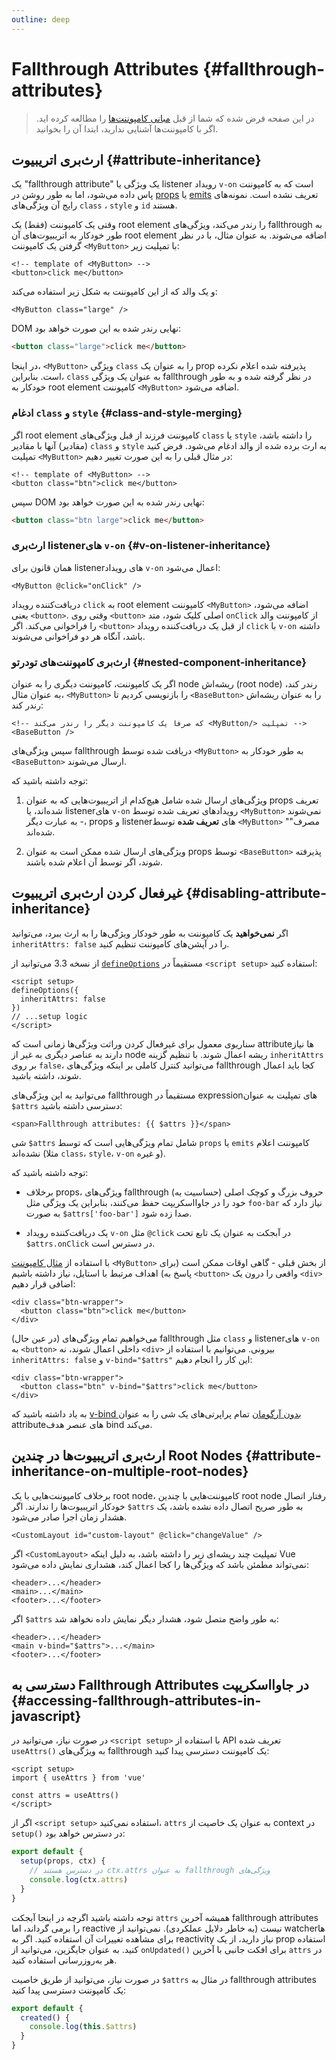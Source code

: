```yaml
---
outline: deep
---
```


# Fallthrough Attributes {#fallthrough-attributes}

>در این صفحه فرض شده که شما از قبل [مبانی کامپوننت‌ها](/guide/essentials/component-basics) را مطالعه کرده اید. اگر با کامپوننت‌ها آشنایی ندارید، ابتدا آن را بخوانید.

## ارث‌بری اتریبیوت {#attribute-inheritance}

یک "fallthrough attribute" یک ویژگی یا listener رویداد `v-on` است که به کامپوننت پاس داده می‌شود، اما به طور روشن در [props](./props) یا [emits](./events#declaring-emitted-events)  تعریف نشده است. نمونه‌های رایج آن ویژگی‌های `class` ، `style` و `id` هستند.

وقتی یک کامپوننت (فقط) یک root element را رندر می‌کند، ویژگی‌های fallthrough به طور خودکار به اتریبیوت‌های آن root element اضافه می‌شوند. به عنوان مثال، با در نظر گرفتن یک کامپوننت `<MyButton>` با تمپلیت زیر:

```vue-html
<!-- template of <MyButton> -->
<button>click me</button>
```

و یک والد که از این کامپوننت به شکل زیر استفاده می‌کند:

```vue-html
<MyButton class="large" />
```

DOM نهایی رندر شده به این صورت خواهد بود:

```html
<button class="large">click me</button>
```

در اینجا، `<MyButton>`  ویژگی `class` را به عنوان یک prop پذیرفته شده اعلام نکرده است. بنابراین، `class` به عنوان یک ویژگی fallthrough در نظر گرفته شده و به طور خودکار به root element کامپوننت `<MyButton>` اضافه می‌شود.

### ادغام `class` و `style` {#class-and-style-merging}

اگر root element کامپوننت فرزند از قبل ویژگی‌های `class` یا `style` را داشته باشد، (مقادیر) آنها با مقادیر `class` و `style` به ارث برده شده از والد ادغام می‌شود. فرض کنید تمپلیت `<MyButton>` در مثال قبلی را به این صورت تغییر دهیم:

```vue-html
<!-- template of <MyButton> -->
<button class="btn">click me</button>
```

سپس DOM نهایی رندر شده به این صورت خواهد بود:

```html
<button class="btn large">click me</button>
```

### ارث‌بری listenerهای `v-on` {#v-on-listener-inheritance}

همان قانون برای listenerهای رویداد `v-on` اعمال می‌شود:

```vue-html
<MyButton @click="onClick" />
```

دریافت‌کننده رویداد `click` به root element کامپوننت `<MyButton>` اضافه می‌شود، یعنی `<button>`. وقتی روی `<button>` اصلی کلیک شود، متد `onClick` از کامپوننت والد را فراخوانی می‌کند. اگر `<button>` از قبل یک دریافت‌کننده رویداد `click` با `v-on` داشته باشد، آنگاه هر دو فراخوانی می‌شوند.

### ارث‌بری کامپوننت‌های تودرتو {#nested-component-inheritance}

اگر یک کامپوننت، کامپوننت دیگری را به عنوان node ریشه‌اش (root node) رندر کند، به عنوان مثال،  `<MyButton>` را بازنویسی کردیم تا `<BaseButton>` را به عنوان ریشه‌اش رندر کند:

```vue-html
<!-- که صرفاً یک کامپوننت دیگر را رندر می‌کند <MyButton/> تمپلیت -->
<BaseButton />
```

سپس ویژگی‌های fallthrough دریافت شده توسط `<MyButton>` به طور خودکار به `<BaseButton>` ارسال می‌شوند.

توجه داشته باشید که:

1. ویژگی‌های ارسال شده شامل هیچ‌کدام از اتریبیوت‌هایی که به عنوان props تعریف شده‌اند، یا listenerهای `v-on` رویدادهای تعریف شده توسط `<MyButton>` نمی‌شوند - به عبارت دیگر، props و listenerهای **تعریف شده** توسط `<MyButton>` "مصرف" شده‌اند.

2. ویژگی‌های ارسال شده ممکن است به عنوان props توسط `<BaseButton>` پذیرفته شوند، اگر توسط آن اعلام شده باشند.

## غیرفعال کردن ارث‌بری اتریبیوت {#disabling-attribute-inheritance}

اگر **نمی‌خواهید** یک کامپوننت به طور خودکار ویژگی‌ها را به ارث ببرد، می‌توانید `inheritAttrs: false` را در آپشن‌های کامپوننت تنظیم کنید.

<div class="composition-api">

از نسخه 3.3 می‌توانید از [`defineOptions`](/api/sfc-script-setup#defineoptions) مستقیماً در `<script setup>` استفاده کنید:

```vue
<script setup>
defineOptions({
  inheritAttrs: false
})
// ...setup logic
</script>
```

</div>

سناریوی معمول برای غیرفعال کردن وراثت ویژگی‌ها زمانی است که attributeها نیاز دارند به عناصر دیگری به غیر از node ریشه اعمال شوند. با تنظیم گزینه `inheritAttrs` بر روی `false`، می‌توانید کنترل کاملی بر اینکه ویژگی‌های fallthrough کجا باید اعمال شوند، داشته باشید.

می‌توانید به این ویژگی‌های fallthrough مستقیماً در  expression‌های تمپلیت به عنوان `‎$attrs` دسترسی داشته باشید:

```vue-html
<span>Fallthrough attributes: {{ $attrs }}</span>
```

شی `‎$attrs` شامل تمام ویژگی‌هایی است که توسط `props` یا `emits` کامپوننت اعلام نشده‌اند (مثلا `class`، `style`، `v-on` و غیره).

توجه داشته باشید که:

- برخلاف props، ویژگی‌های fallthrough (حساسیت به) حروف بزرگ و کوچک اصلی خود را در جاوااسکریپت حفظ می‌کنند، بنابراین یک ویژگی مثل `foo-bar` نیاز دارد که به صورت `‎$attrs['foo-bar']` صدا زده شود.

- یک دریافت‌کننده رویداد `v-on` مثل `‎@click` در آبجکت به عنوان یک تابع تحت `‎$attrs.onClick` در دسترس است.

با استفاده از [مثال کامپوننت](#attribute-inheritance) `<MyButton>` از بخش قبلی - گاهی اوقات ممکن است (برای پاسخ به) اهداف مرتبط با استایل، نیاز داشته باشیم `<button>` واقعی را درون یک `<div>` اضافی قرار دهیم:

```vue-html
<div class="btn-wrapper">
  <button class="btn">click me</button>
</div>
```

(در عین حال) می‌خواهیم تمام ویژگی‌های fallthrough مثل `class` و listenerهای `v-on` به `<button>` داخلی اعمال شوند، نه `<div>` بیرونی. می‌توانیم با استفاده از `inheritAttrs: false` و `v-bind="$attrs"‎` این کار را انجام دهیم:

```vue-html{2}
<div class="btn-wrapper">
  <button class="btn" v-bind="$attrs">click me</button>
</div>
```

به یاد داشته باشید که [v-bind بدون آرگومان](/guide/essentials/template-syntax#dynamically-binding-multiple-attributes) تمام پراپرتی‌های یک شی را به عنوان attributeهای عنصر هدف bind می‌کند.

## ارث‌بری اتریبیوت‌ها در چندین Root Nodes {#attribute-inheritance-on-multiple-root-nodes}

برخلاف کامپوننت‌هایی با یک root node، کامپوننت‌هایی با چندین root node رفتار اتصال خودکار اتریبیوت‌ها را ندارند. اگر `‎$attrs` به طور صریح اتصال داده نشده باشد، یک هشدار زمان اجرا صادر می‌شود.

```vue-html
<CustomLayout id="custom-layout" @click="changeValue" />
```

اگر `<CustomLayout>` تمپلیت چند ریشه‌ای زیر را داشته باشد، به دلیل اینکه Vue نمی‌تواند مطمئن باشد که ویژگی‌ها را کجا اعمال کند، هشداری نمایش داده می‌شود:

```vue-html
<header>...</header>
<main>...</main>
<footer>...</footer>
```

اگر `‎$attrs` به طور واضح متصل شود، هشدار دیگر نمایش داده نخواهد شد:

```vue-html{2}
<header>...</header>
<main v-bind="$attrs">...</main>
<footer>...</footer>
```

## دسترسی به Fallthrough Attributes در جاوااسکریپت {#accessing-fallthrough-attributes-in-javascript}

<div class="composition-api">

در صورت نیاز، می‌توانید در `<script setup>` با استفاده از API تعریف شده `useAttrs()‎` به ویژگی‌های fallthrough یک کامپوننت دسترسی پیدا کنید:

```vue
<script setup>
import { useAttrs } from 'vue'

const attrs = useAttrs()
</script>
```

اگر از `<script setup>` استفاده نمی‌کنید، `attrs` به عنوان یک خاصیت از context در `setup()‎` در دسترس خواهد بود:

```js
export default {
  setup(props, ctx) {
    // در دسترس هستند ctx.attrs به عنوان fallthrough ویژگی‌های
    console.log(ctx.attrs)
  }
}
```

توجه داشته باشید اگرچه در اینجا آبجکت `attrs` همیشه آخرین fallthrough attributes را برمی گرداند، اما reactive نیست (به خاطر دلایل عملکردی). نمی‌توانید از watcherها برای مشاهده تغییرات آن استفاده کنید. اگر به reactivity نیاز دارید، از یک prop استفاده کنید. به عنوان جایگزین، می‌توانید از `onUpdated()‎` برای افکت جانبی با آخرین `attrs` در هر به‌روزرسانی استفاده کنید.

</div>

<div class="options-api">

در صورت نیاز، می‌توانید از طریق خاصیت `‎$attrs` در مثال به fallthrough attributes یک کامپوننت دسترسی پیدا کنید:

```js
export default {
  created() {
    console.log(this.$attrs)
  }
}
```

</div>
